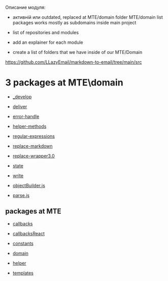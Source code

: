 Описание модуля:

- активній или outdated, replaced at MTE/domain folder
MTE/domain list packages
works mostly as subdomains inside main project



- list of repositories and modules

- add an explainer for each module

- create a list of folders that we have inside of our MTE/Domain


https://github.com/LLazyEmail/markdown-to-email/tree/main/src


# 3 packages at MTE\domain





- [_develop](https://github.com/LLazyEmail/markdown-to-email/tree/main/src/domain/_develop)

- [deliver](https://github.com/LLazyEmail/markdown-to-email/tree/main/src/domain/deliver)

- [error-handle](https://github.com/LLazyEmail/markdown-to-email/tree/main/src/domain/error-handle)

- [helper-methods](https://github.com/LLazyEmail/markdown-to-email/tree/main/src/domain/helper-methods)

- [regular-expressions](https://github.com/LLazyEmail/markdown-to-email/tree/main/src/domain/regular-expressions)

- [replace-markdown](https://github.com/LLazyEmail/markdown-to-email/tree/main/src/domain/replace-markdown)

- [replace-wrapper3.0](https://github.com/LLazyEmail/markdown-to-email/tree/main/src/domain/replace-wrapper3.0)

- [state](https://github.com/LLazyEmail/markdown-to-email/tree/main/src/domain/state)

- [write](https://github.com/LLazyEmail/markdown-to-email/tree/main/src/domain/write)

- [objectBuilder.js](https://github.com/LLazyEmail/markdown-to-email/blob/main/src/domain/objectBuilder.js)

- [parse.js](https://github.com/LLazyEmail/markdown-to-email/blob/main/src/domain/parse.js)



## packages at MTE
- [callbacks](https://github.com/LLazyEmail/markdown-to-email/tree/main/src/callbacks)

- [callbacksReact](https://github.com/LLazyEmail/markdown-to-email/tree/main/src/callbacksReact)

- [constants](https://github.com/LLazyEmail/markdown-to-email/tree/main/src/constants)

- [domain](https://github.com/LLazyEmail/markdown-to-email/tree/main/src/domain)

- [helper](https://github.com/LLazyEmail/markdown-to-email/tree/main/src/helper)

- [templates](https://github.com/LLazyEmail/markdown-to-email/tree/main/src/templates)
